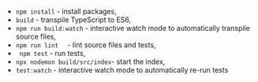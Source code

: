 

- `npm install` - install packages,
- `build` - transpile TypeScript to ES6,
- `npm run build:watch` - interactive watch mode to automatically transpile source files,
- `npm run lint  ` - lint source files and tests,
- ` npm test` - run tests,
- `npx nodemon build/src/index`- start the index,
- `test:watch` - interactive watch mode to automatically re-run tests
